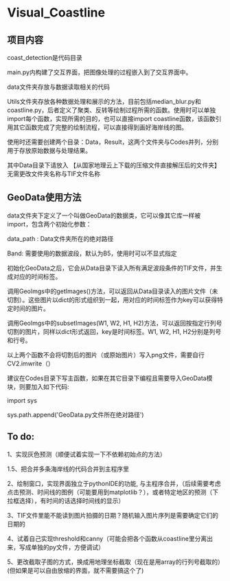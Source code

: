 # Visual_Coastline

## 项目内容

coast_detection是代码目录

main.py内构建了交互界面，把图像处理的过程嵌入到了交互界面中。

data文件夹存放与数据读取相关的代码

Utils文件夹存放各种数据处理和展示的方法，目前包括median_blur.py和coastline.py，后者定义了聚类、反转等绘制过程所需的函数。使用时可以单独import每个函数，实现所需的目的，也可以直接import coastline函数，该函数引用其它函数完成了完整的绘制流程，可以直接得到画好海岸线的图。

使用时还需要创建两个目录：Data，Result，这两个文件夹与Codes并列，分别用于存放原始数据与处理结果。

其中Data目录下请放入  【从国家地理云上下载的压缩文件直接解压后的文件夹】  无需更改文件夹名称与TIF文件名称

## GeoData使用方法

data文件夹下定义了一个叫做GeoData的数据类，它可以像其它库一样被import，包含两个初始化参数：

data_path : Data文件夹所在的绝对路径

Band: 需要使用的数据波段，默认为B5，使用时可以不显式指定

初始化GeoData之后，它会从Data目录下读入所有满足波段条件的TIF文件，并生成对应的时间标签。

调用GeoImgs中的getImages()方法，可以返回从Data目录读入的图片文件（未切割）。这些图片以dict的形式组织到一起，用对应的时间标签作为key可以获得特定时间的图片。

调用GeoImgs中的subsetImages(W1, W2, H1, H2)方法，可以返回按指定行列号切割的图片，同样以dict形式返回，key是时间标签。W1, W2, H1, H2分别是列号和行号。

以上两个函数不会将切割后的图片（或原始图片）写入png文件，需要自行CV2.imwrite（）

建议在Codes目录下写主函数，如果在其它目录下编程且需要导入GeoData模块，则要加入如下代码:

import sys

sys.path.append('GeoData.py文件所在绝对路径')

## To do:

1、实现灰色预测（顺便试着实现一下不依赖初始点的方法）

1.5、把合并多条海岸线的代码合并到主程序里

2、绘制窗口，实现界面独立于pythonIDE的功能, 与主程序合并，（后续需要考虑点击预测、时间线的图例（可能要用到matplotlib？），或者特定地区的预测（下拉框选择），有时间的话选择时间线的显示）

3、TIF文件里能不能读到图片拍摄的日期？随机输入图片序列是需要确定它们的日期的

4、试着自己实现threshold和canny（可能会把各个函数从coastline里分离出来，写成单独的py文件，方便调试）

5、更改截取子图的方式，换成用地理坐标截取（现在是用array的行列号截取的）(但如果是可以自由放缩的界面，就不需要搞这个了)




